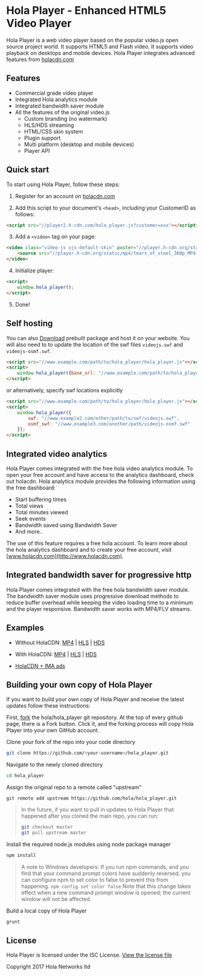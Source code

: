 # Hola Player - Enhanced HTML5 Video Player
Hola Player is a web video player based on the popular video.js open source project world. It supports HTML5 and Flash video. It supports video playback on desktops and mobile devices. Hola Player integrates advanced features from [holacdn.com](http://www.holacdn.com)

## Features

- Commercial grade video player
- Integrated Hola analytics module
- Integrated bandwidth saver module
- All the features of the original video.js
  - Custom branding (no watermark)
  - HLS/HDS streaming
  - HTML/CSS skin system
  - Plugin support
  - Multi platform (desktop and mobile devices)
  - Player API

## Quick start

To start using Hola Player, follow these steps:

1. Register for an account on [holacdn.com](http://holacdn.com/cp)

2. Add this script to your document's `<head>`, including your CustomerID as follows:

  ```html
  <script src="//player2.h-cdn.com/hola_player.js?customer=xxx"></script>
  ```

3. Add a `<video>` tag on your page:

  ```html
  <video class="video-js vjs-default-skin" poster="//player.h-cdn.org/static/mp4/tears_of_steel_1080p_MP4.jpg" width="640" height="360" controls>
      <source src="//player.h-cdn.org/static/mp4/tears_of_steel_360p_MP4.mp4" type="video/mp4">
  </video>
  ```

4. Initialize player:

  ```html
  <script>
      window.hola_player();
  </script>
  ```

5. Done!

## Self hosting

You can also [Download](https://github.com/hola/hola_player/raw/v1.0.53/dist/hola-player-1.0.53.zip) prebuilt package and host it on your website.
You will also need to to update the location of the swf files `videojs.swf` and `videojs-osmf.swf`.

```html
<script src="//www.example.com/path/to/hola_player/hola_player.js"></script>
<script>
    window.hola_player({base_url: "//www.example.com/path/to/hola_player"});
</script>
```

or alternatively, specify swf locations explicitly

```html
<script src="//www.example.com/path/to/hola_player/hola_player.js"></script>
<script>
    window.hola_player({
        swf: "//www.example2.com/other/path/to/swf/videojs.swf",
        osmf_swf: "//www.example3.com/another/path/videojs-osmf.swf"
    });
</script>
```


## Integrated video analytics

Hola Player comes integrated with the free hola video analytics module. To open your free account and have access to the analytics dashboard, check out holacdn.
Hola analytics module provides the following information using the free dashboard:
- Start buffering times
- Total views
- Total minutes viewed
- Seek events
- Bandwidth saved using Bandwidth Saver
- And more..

The use of this feature requires a free hola account. To learn more about the hola analytics dashboard and to create your free account, visit [www.holacdn.com](http://www.holacdn.com).

## Integrated bandwidth saver for progressive http

Hola Player comes integrated with the free hola bandwidth saver module. The bandwidth saver module uses progressive download methods to reduce buffer overhead while keeping the video loading time to a minimum and the player responsive.
Bandwidth saver works with MP4/FLV streams.

## Examples

* Without HolaCDN: [MP4](http://hola.github.io/examples/cdn/#hola_player) | [HLS](http://hola.github.io/examples/cdn/#hola_player_hls) | [HDS](http://hola.github.io/examples/cdn/#hola_player_hds)

* With HolaCDN: [MP4](http://hola.github.io/examples/cdn/#hola_player_cdn) | [HLS](http://hola.github.io/examples/cdn/#hola_player_hls_cdn) | [HDS](http://hola.github.io/examples/cdn/#hola_player_hds_cdn)

* [HolaCDN + IMA ads](http://hola.github.io/examples/cdn/#hola_player_ima)

## Building your own copy of Hola Player

If you want to build your own copy of Hola Player and receive the latest updates follow these instructions:

First, [fork](http://help.github.com/fork-a-repo/) the hola/hola_player git repository. At the top of every github page, there is a Fork button. Click it, and the forking process will copy Hola Player into your own GitHub account.

Clone your fork of the repo into your code directory

```bash
git clone https://github.com/<your-username>/hola_player.git
```

Navigate to the newly cloned directory

```bash
cd hola_player
```

Assign the original repo to a remote called "upstream"

```
git remote add upstream https://github.com/hola/hola_player.git
```

>In the future, if you want to pull in updates to Hola Player that happened after you cloned the main repo, you can run:
>
> ```bash
> git checkout master
> git pull upstream master
> ```

Install the required node.js modules using node package manager

```bash
npm install
```

> A note to Windows developers: If you run npm commands, and you find that your command prompt colors have suddenly reversed, you can configure npm to set color to false to prevent this from happening.
> `npm config set color false`
> Note that this change takes effect when a new command prompt window is opened; the current window will not be affected.

Build a local copy of Hola Player

```bash
grunt
```

## License

Hola Player is licensed under the ISC License. [View the license file](LICENSE)

Copyright 2017 Hola Networks ltd

